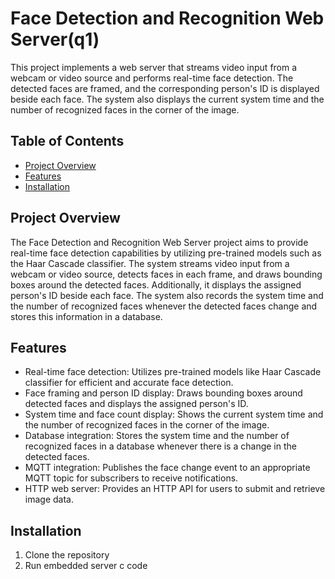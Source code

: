 # Face Detection and Recognition Web Server(q1)

This project implements a web server that streams video input from a webcam or video source and performs real-time face detection. The detected faces are framed, and the corresponding person's ID is displayed beside each face. The system also displays the current system time and the number of recognized faces in the corner of the image.

## Table of Contents
- [Project Overview](#project-overview)
- [Features](#features)
- [Installation](#installation)

## Project Overview

The Face Detection and Recognition Web Server project aims to provide real-time face detection capabilities by utilizing pre-trained models such as the Haar Cascade classifier. The system streams video input from a webcam or video source, detects faces in each frame, and draws bounding boxes around the detected faces. Additionally, it displays the assigned person's ID beside each face. The system also records the system time and the number of recognized faces whenever the detected faces change and stores this information in a database.

## Features

- Real-time face detection: Utilizes pre-trained models like Haar Cascade classifier for efficient and accurate face detection.
- Face framing and person ID display: Draws bounding boxes around detected faces and displays the assigned person's ID.
- System time and face count display: Shows the current system time and the number of recognized faces in the corner of the image.
- Database integration: Stores the system time and the number of recognized faces in a database whenever there is a change in the detected faces.
- MQTT integration: Publishes the face change event to an appropriate MQTT topic for subscribers to receive notifications.
- HTTP web server: Provides an HTTP API for users to submit and retrieve image data.

## Installation

1. Clone the repository
2. Run embedded server c code
